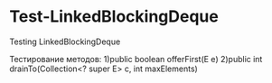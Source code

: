# Test-LinkedBlockingDeque
Testing LinkedBlockingDeque 

Тестирование методов: 
1)public boolean offerFirst(E e)
2)public int drainTo(Collection<? super E> c, int maxElements)
